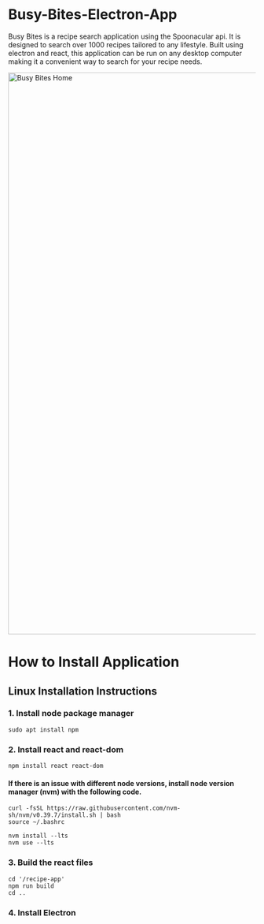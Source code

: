# Busy-Bites-Electron-App
Busy Bites is a recipe search application using the Spoonacular api. It is designed to search over 1000 recipes tailored to any lifestyle. Built using electron and react, this application can be run on any desktop computer making it a convenient way to search for your recipe needs.

<img width="1447" height="1140" alt="Busy Bites Home" src="https://github.com/user-attachments/assets/71216c36-80af-43f3-a289-b3f65fcd3c7e" />


# How to Install Application

## Linux Installation Instructions
### 1. Install node package manager
```
sudo apt install npm
```
### 2. Install react and react-dom
```
npm install react react-dom
```
#### If there is an issue with different node versions, install node version manager (nvm) with the following code.
```
curl -fsSL https://raw.githubusercontent.com/nvm-sh/nvm/v0.39.7/install.sh | bash
source ~/.bashrc

nvm install --lts
nvm use --lts   
```
### 3. Build the react files 
```
cd '/recipe-app'
npm run build
cd ..
```
### 4. Install Electron 
